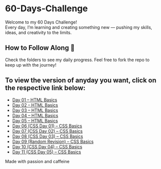# 60-Days-Challenge

Welcome to my 60 Days Challenge!  
Every day, I’m learning and creating something new — pushing my skills, ideas, and creativity to the limits.

## How to Follow Along 👀  
Check the folders to see my daily progress. Feel free to fork the repo to keep up with the journey!
## To view the version of anyday you want, click on the respective link below:
- [Day 01 – HTML Basics](https://github.com/Adarsha23/60-Days-Challenge/commit/22e622f3562a8cc69f1e509fa61dc92b58663d00)
- [Day 02 – HTML Basics](https://github.com/Adarsha23/60-Days-Challenge/commit/f25de316ee6ea4e04838a327cc79497741001438)
- [Day 03 – HTML Basics](https://github.com/Adarsha23/60-Days-Challenge/commit/cbe6a38b024dab9bc399ed5f6a96a2cec4376689)
- [Day 04 – HTML Basics](https://github.com/Adarsha23/60-Days-Challenge/commit/cd5d5f9cc5c18437f1df9c5c55c33ccc07625a04)
- [Day 05 – HTML Basics](https://github.com/Adarsha23/60-Days-Challenge/commit/7774822616af7fc39bff292cef7a62d1438c1b1a)
- [Day 06 (CSS Day 01) – CSS Basics](https://github.com/Adarsha23/60-Days-Challenge/commit/862f1e0ddce3106ac2378dffc09a22104a974679)
- [Day 07 (CSS Day 02) – CSS Basics](https://github.com/Adarsha23/60-Days-Challenge/commit/0a101e80950093495b60210d0fbc04d8c96791f7)
- [Day 08 (CSS Day 03) – CSS Basics](https://github.com/Adarsha23/60-Days-Challenge/commit/2ab70aff39430353c546639f9aaf357053912a81)
- [Day 09 (Random Revision) – CSS Basics](https://github.com/Adarsha23/60-Days-Challenge/commit/cc9ee27af516bd8749026709f38ffef474ba4184)
- [Day 10 (CSS Day 04) – CSS Basics](https://github.com/Adarsha23/60-Days-Challenge/commit/93df40bcb8dbfecbd536bdc182efa94518dc635c)
- [Day 11 (CSS Day 05) – CSS Basics](https://github.com/Adarsha23/60-Days-Challenge/commit/827cc54e72f3526826be34e718f42c3f4e9cb0ac)

Made with passion and caffeine

